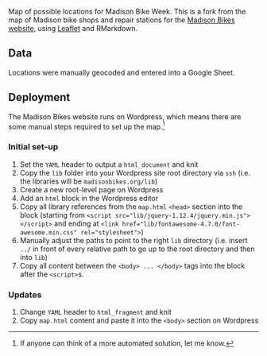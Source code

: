 Map of possible locations for Madison Bike Week. This is a fork from the map of Madison bike shops and repair stations for the [Madison Bikes website](https//www.madisonbikes.org/bike-shop-map), using [Leaflet](https://rstudio.github.io/leaflet/) and RMarkdown.

## Data
Locations were manually geocoded and entered into a Google Sheet.

## Deployment
The Madison Bikes website runs on Wordpress, which means there are some manual steps required to set up the map.[^1]

[^1]: If anyone can think of a more automated solution, let me know.

### Initial set-up
1. Set the `YAML` header to output a `html_document` and knit
1. Copy the `lib` folder into your Wordpress site root directory via `ssh` (i.e. the libraries will be `madisonbikes.org/lib`)
1. Create a new root-level page on Wordpress
1. Add an `html` block in the Wordpress editor
1. Copy all library references from the `map.html` `<head>` section into the block (starting from `<script src="lib/jquery-1.12.4/jquery.min.js"></script>` and ending at `<link href="lib/fontawesome-4.7.0/font-awesome.min.css" rel="stylesheet">`)
1. Manually adjust the paths to point to the right `lib` directory (i.e. insert `../` in front of every relative path to go up to the root directory and then into `lib`)
1. Copy all content between the `<body> ... </body>` tags into the block after the `<script>`s.

### Updates
1. Change `YAML` header to `html_fragment` and knit
1. Copy `map.html` content and paste it into the `<body>` section on Wordpress
